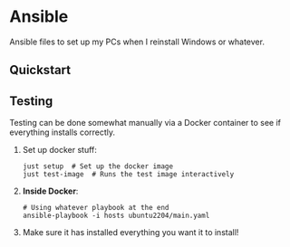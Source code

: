 # Ansible

Ansible files to set up my PCs when I reinstall Windows or whatever.

## Quickstart

## Testing

Testing can be done somewhat manually via a Docker container to see if everything installs correctly.

1. Set up docker stuff:

    ```shell
    just setup  # Set up the docker image
    just test-image  # Runs the test image interactively
    ```

2. **Inside Docker**:

    ```shell
    # Using whatever playbook at the end
    ansible-playbook -i hosts ubuntu2204/main.yaml
    ```

3. Make sure it has installed everything you want it to install!
